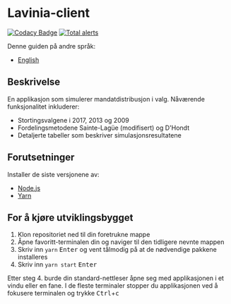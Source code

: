 # Lavinia-client
[![Codacy Badge](https://api.codacy.com/project/badge/Grade/3ab572caf1584cd6b6f9c98140404fd8)](https://www.codacy.com/manual/Project-Lavinia/Lavinia-client?utm_source=github.com&utm_medium=referral&utm_content=Project-Lavinia/Lavinia-client&utm_campaign=Badge_Grade) [![Total alerts](https://img.shields.io/lgtm/alerts/g/Project-Lavinia/Lavinia-client.svg?logo=lgtm&logoWidth=18)](https://lgtm.com/projects/g/Project-Lavinia/Lavinia-client/alerts/)

Denne guiden på andre språk:
* [English](README.md)

## Beskrivelse
En applikasjon som simulerer mandatdistribusjon i valg. Nåværende funksjonalitet inkluderer:
* Stortingsvalgene i 2017, 2013 og 2009
* Fordelingsmetodene Sainte-Lagüe (modifisert) og D'Hondt
* Detaljerte tabeller som beskriver simulasjonsresultatene

## Forutsetninger
Installer de siste versjonene av:
* [Node.js](https://nodejs.org)
* [Yarn](https://yarnpkg.com)

## For å kjøre utviklingsbygget
1. Klon repositoriet ned til din foretrukne mappe
2. Åpne favoritt-terminalen din og naviger til den tidligere nevnte mappen
3. Skriv inn `yarn` <kbd>Enter</kbd> og vent tålmodig på at de nødvendige pakkene installeres
4. Skriv inn `yarn start` <kbd>Enter</kbd>

Etter steg 4. burde din standard-nettleser åpne seg med applikasjonen i et vindu eller en fane. I de fleste terminaler stopper du applikasjonen ved å fokusere terminalen og trykke <kbd>Ctrl</kbd>+<kbd>c</kbd>
